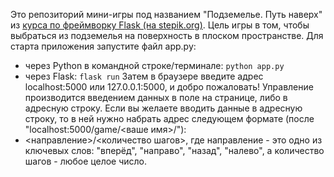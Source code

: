 Это репозиторий мини-игры под названием "Подземелье. Путь наверх" из [курса по фреймворку Flask (на stepik.org)](https://stepik.org/lesson/536750/step/2?unit=529973).
Цель игры в том, чтобы выбраться из подземелья на поверхность в плоском пространстве.
Для старта приложения запустите файл app.py:
- через Python в командной строке/терминале: ```python app.py```
- через Flask: ```flask run```
Затем в браузере введите адрес localhost:5000 или 127.0.0.1:5000, и добро пожаловать!
Управление производится введением данных в поле на странице, либо в адресную строку. Если вы желаете вводить данные в адресную строку, то в ней нужно набрать адрес следующем формате (после "localhost:5000/game/<ваше имя>/"):
- <направление>/<количество шагов>,
    где направление - это одно из ключевых слов: "вперёд", "направо", "назад", "налево",
    а количество шагов - любое целое число.